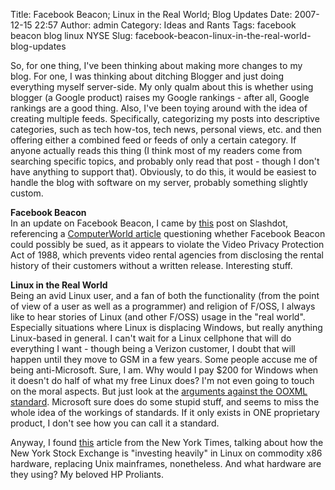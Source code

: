 Title: Facebook Beacon; Linux in the Real World; Blog Updates
Date: 2007-12-15 22:57
Author: admin
Category: Ideas and Rants
Tags: facebook beacon blog linux NYSE
Slug: facebook-beacon-linux-in-the-real-world-blog-updates

So, for one thing, I've been thinking about making more changes to my
blog. For one, I was thinking about ditching Blogger and just doing
everything myself server-side. My only qualm about this is whether using
blogger (a Google product) raises my Google rankings - after all, Google
rankings are a good thing. Also, I've been toying around with the idea
of creating multiple feeds. Specifically, categorizing my posts into
descriptive categories, such as tech how-tos, tech news, personal views,
etc. and then offering either a combined feed or feeds of only a certain
category. If anyone actually reads this thing (I think most of my
readers come from searching specific topics, and probably only read that
post - though I don't have anything to support that). Obviously, to do
this, it would be easiest to handle the blog with software on my server,
probably something slightly custom.

<span style="font-weight: bold;">Facebook Beacon</span>  
In an update on Facebook Beacon, I came by
[this](http://yro.slashdot.org/article.pl?sid=07/12/14/1620258&from=rss)
post on Slashdot, referencing a [ComputerWorld
article](http://www.computerworld.com/action/article.do?command=viewArticleBasic&articleId=9053002&intsrc=hm_list)
questioning whether Facebook Beacon could possibly be sued, as it
appears to violate the Video Privacy Protection Act of 1988, which
prevents video rental agencies from disclosing the rental history of
their customers without a written release. Interesting stuff.

<span style="font-weight: bold;">Linux in the Real World</span>  
Being an avid Linux user, and a fan of both the functionality (from the
point of view of a user as well as a programmer) and religion of F/OSS,
I always like to hear stories of Linux (and other F/OSS) usage in the
"real world". Especially situations where Linux is displacing Windows,
but really anything Linux-based in general. I can't wait for a Linux
cellphone that will do everything I want - though being a Verizon
customer, I doubt that will happen until they move to GSM in a few
years. Some people accuse me of being anti-Microsoft. Sure, I am. Why
would I pay $200 for Windows when it doesn't do half of what my free
Linux does? I'm not even going to touch on the moral aspects. But just
look at the [arguments against the OOXML
standard](http://www.noooxml.org/petition). Microsoft sure does do some
stupid stuff, and seems to miss the whole idea of the workings of
standards. If it only exists in ONE proprietary product, I don't see how
you can call it a standard.

Anyway, I found
[this](http://www.nytimes.com/idg/IDG_002570DE00740E18002573B100020F62.html?ex=1355288400&en=1a1c847788830aeb&ei=5088&partner=rssnyt&emc=rss/ru/)
article from the New York Times, talking about how the New York Stock
Exchange is "investing heavily" in Linux on commodity x86 hardware,
replacing Unix mainframes, nonetheless. And what hardware are they
using? My beloved HP
Proliants.<span style="display: block;" id="formatbar_Buttons"><span class="down" style="display: block;" id="formatbar_CreateLink" title="Link" onmouseover="ButtonHoverOn(this);" onmouseout="ButtonHoverOff(this);" onmouseup onmousedown="CheckFormatting(event);FormatbarButton('richeditorframe', this, 8);ButtonMouseDown(this);"></span></span>
